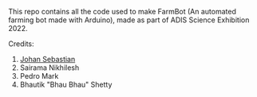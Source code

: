 This repo contains all the code used to make FarmBot (An automated farming bot made with Arduino), made as part of ADIS Science Exhibition 2022.

Credits:
1. [Johan Sebastian](https://github.com/johansansebastian)
2. Sairama Nikhilesh
3. Pedro Mark
4. Bhautik "Bhau Bhau" Shetty
